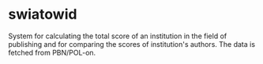 # swiatowid
System for calculating the total score of an institution in the field of
publishing and for comparing the scores of institution's authors. The data is
fetched from PBN/POL-on.
